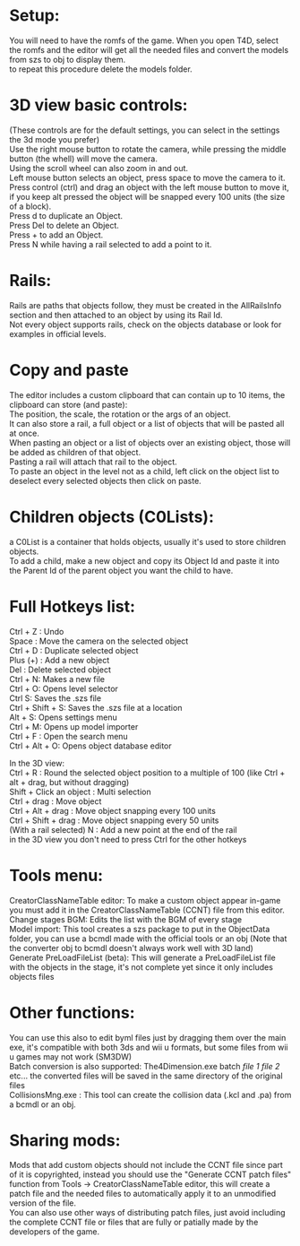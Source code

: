 # Setup:
You will need to have the romfs of the game. When you open T4D, select the romfs and the editor will get all the needed files and convert the models from szs to obj to display them.<br />
to repeat this procedure delete the models folder.<br />

# 3D view basic controls:
(These controls are for the default settings, you can select in the settings the 3d mode you prefer)<br />
Use the right mouse button to rotate the camera, while pressing the middle button (the whell) will move the camera.<br />
Using the scroll wheel can also zoom in and out.<br />
Left mouse button selects an object, press space to move the camera to it.<br />
Press control (ctrl) and drag an object with the left mouse button to move it, if you keep alt pressed the object will be snapped every 100 units (the size of a block).<br />
Press d to duplicate an Object.<br />
Press Del to delete an Object.<br />
Press + to add an Object.<br />
Press N while having a rail selected to add a point to it.<br />

# Rails:
Rails are paths that objects follow, they must be created in the AllRailsInfo section and then attached to an object by using its Rail Id.<br />
Not every object supports rails, check on the objects database or look for examples in official levels.

# Copy and paste
The editor includes a custom clipboard that can contain up to 10 items, the clipboard can store (and paste):<br />
The position, the scale, the rotation or the args of an object.<br />
It can also store a rail, a full object or a list of objects that will be pasted all at once.<br />
When pasting an object or a list of objects over an existing object, those will be added as children of that object.<br />
Pasting a rail will attach that rail to the object.<br />
To paste an object in the level not as a child, left click on the object list to deselect every selected objects then click on paste.

# Children objects (C0Lists):
a C0List is a container that holds objects, usually it's used to store children objects.<br />
To add a child, make a new object and copy its Object Id and paste it into the Parent Id of the parent object you want the child to have.

# Full Hotkeys list:
 Ctrl + Z : Undo<br />
 Space : Move the camera on the selected object<br />
 Ctrl + D : Duplicate selected object<br />
 Plus (+) : Add a new object<br />
 Del : Delete selected object<br />
 Ctrl + N: Makes a new file<br />
 Ctrl + O: Opens level selector<br />
 Ctrl S: Saves the .szs file<br />
 Ctrl + Shift + S: Saves the .szs file at a location<br />
 Alt + S: Opens settings menu<br />
 Ctrl + M: Opens up model importer<br />
 Ctrl + F : Open the search menu<br />
 Ctrl + Alt + O: Opens object database editor<br />
 
In the 3D view:<br />
 Ctrl + R : Round the selected object position to a multiple of 100 (like Ctrl + alt + drag, but without dragging)<br />
 Shift + Click an object : Multi selection<br />
 Ctrl + drag : Move object<br />
 Ctrl + Alt + drag : Move object snapping every 100 units<br />
 Ctrl + Shift + drag : Move object snapping every 50 units<br />
 (With a rail selected) N : Add a new point at the end of the rail<br />
 in the 3D view you don't need to press Ctrl for the other hotkeys<br />

# Tools menu:
CreatorClassNameTable editor: To make a custom object appear in-game you must add it in the CreatorClassNameTable (CCNT) file from this editor.<br />
Change stages BGM: Edits the list with the BGM of every stage<br />
Model import: This tool creates a szs package to put in the ObjectData folder, you can use a bcmdl made with the official tools or an obj (Note that the converter obj to bcmdl doesn't always work well with 3D land)<br />
Generate PreLoadFileList (beta): This will generate a PreLoadFileList file with the objects in the stage, it's not complete yet since it only includes objects files<br />

# Other functions:
You can use this also to edit byml files just by dragging them over the main exe, it's compatible with both 3ds and wii u formats, but some files from wii u games may not work (SM3DW)<br />
Batch conversion is also supported: The4Dimension.exe batch *file 1* *file 2* etc... the converted files will be saved in the same directory of the original files<br />
CollisionsMng.exe : This tool can create the collision data (.kcl and .pa) from a bcmdl or an obj.<br />

# Sharing mods:
Mods that add custom objects should not include the CCNT file since part of it is copyrighted, instead you should use the "Generate CCNT patch files" function from Tools -> CreatorClassNameTable editor, this will create a patch file and the needed files to automatically apply it to an unmodified version of the file.<br />
You can also use other ways of distributing patch files, just avoid including the complete CCNT file or files that are fully or patially made by the developers of the game.
